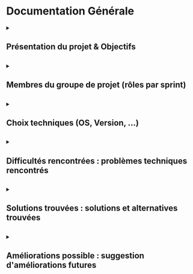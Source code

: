 # Documentation Générale

<details>
<summary><h2>Présentation du projet & Objectifs<h2></summary>

### 1) Le projet :

Le projet consiste à créer un script qui s’exécute sur une machine et effectue des tâches sur des machines distantes.
L’ensemble des machines sont sur le même réseau.

Les tâches sont des actions ou des requêtes d’information.

L’objectif est de mettre en pratique plusieurs compétences techniques et collaboratives dans un projet de scripts orienté client/serveur. Il s'agit de créer un script bash pour un environnement Linux, à exécuter entre un serveur et un client Linux, et un script PowerShell pour un environnement Windows, à exécuter entre un serveur et un client Windows. Ce projet inclut le travail en équipe pour mener à bien chaque étape, la documentation détaillée du processus, et la démonstration du résultat final.

**Mise en pratique des compétences suivantes :**  

- Mettre en place une architecture client/serveur
- Créer et gérer des scripts bash et PowerShell
- Réaliser un projet en équipe
- Documenter toutes les étapes
- Faire une démonstration de la réalisation finale

En somme, il s’agit d’un projet complet de développement et de déploiement de scripts, avec documentation et présentation.

Le projet contient 2 objectifs, 1 objectif principal et 1 objectif secondaire.

### 2) Objectif principal :

**Objectif principal :**
- Depuis une machine Windows Server, on exécute un script PowerShell qui cible des ordinateurs Windows.  
- Depuis une machine Debian, on exécute un script shell qui cible des ordinateurs Ubuntu.  


**L’objectif principal est validé si :**  
- Il est complètement réalisé et fonctionnel
- La documentation est réalisée et correcte
- La présentation finale montre les 2 points précédents

### 3) Objectif secondaire :

**Objectif secondaire :**
- Depuis un serveur, cibler une machine cliente avec un type d’OS différent

L’objectif secondaire est optionnel et amènera en cas de réalisation validée, à une meilleure évaluation.
</details>

<details>
<summary><h2>Membres du groupe de projet (rôles par sprint)<h2></summary>

Pour ce projet, les membres du groupe sont Sybill Gribonval, Julien Normand et Anthony Vidal.


**Rôles par sprint :**

**Sprint 1**
- Scrum Master : Sybill Gribonval 
- Product Owner : Julien Normand
- TSSR : Anthony Vidal

**Sprint 2**
- Scrum Master : Julien Normand
- Product Owner : Anthony Vidal
- TSSR : Sybill Gribonval

**Sprint 3**
- Scrum Master : Anthony Vidal
- Product Owner : Sybill Gribonval
- TSSR : Julien Normand

**Sprint 4**
- Scrum Master : Anthony Vidal
- Product Owner : Sybill Gribonval
- TSSR : Julien Normand
</details>

<details>
<summary><h2>Choix techniques (OS, Version, ...)<h2></summary>

### 2 clients (au minimum) sont mis en place :

**Client Windows 10 :** 
Nom : **CLIWIN01**  
Compte utilisateur : **wilder** (dans le groupe des admins locaux)   
Mot de passe : **Azerty1***  
Adresse IP fixe : **172.16.10.20/24**  

**Client Ubuntu 22.04/24.04 LTS :**
Nom : **CLILIN01**  
Compte utilisateur : **wilder** (dans le groupe sudo)  
Mot de passe : **Azerty1***  
Adresse IP fixe : **172.16.10.30/24** 

### 2 serveurs sont mis en place :

**Serveur Windows Server 2022 (avec GUI):**  
Nom : **SRVWIN01**  
Compte : **Administrator** (dans le groupe des admins locaux)  
Mot de passe : **Azerty1***  
Adresse IP fixe : **172.16.10.5/24**  

**Serveur Debian 12 (en CLI sans GUI):**  
Nom : **SRVLX01**  
Compte : **root**  
Mot de passe : **Azerty1***  
Adresse IP fixe : **172.16.10.10/24**  
</details>

<details>
<summary><h2>Difficultés rencontrées : problèmes techniques rencontrés<h2></summary>
</details>

<details>
<summary><h2>Solutions trouvées : solutions et alternatives trouvées<h2></summary>
</details>

<details>
<summary><h2>Améliorations possible : suggestion d'améliorations futures<h2></summary>
</details>
